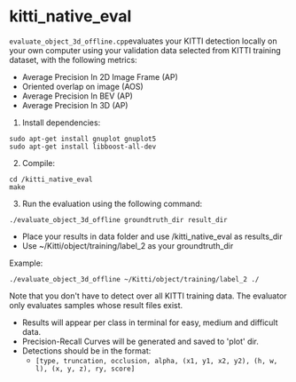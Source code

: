 # kitti_native_eval

`evaluate_object_3d_offline.cpp`evaluates your KITTI detection locally on your own computer using your validation data selected from KITTI training dataset, with the following metrics:

- Average Precision In 2D Image Frame (AP)
- Oriented overlap on image (AOS)
- Average Precision In BEV (AP)
- Average Precision In 3D (AP)

1. Install dependencies: 
```
sudo apt-get install gnuplot gnuplot5
sudo apt-get install libboost-all-dev
```

2. Compile:
```
cd /kitti_native_eval
make
```

3. Run the evaluation using the following command:
```
./evaluate_object_3d_offline groundtruth_dir result_dir
```

- Place your results in data folder and use /kitti_native_eval as results_dir
- Use ~/Kitti/object/training/label_2  as your groundtruth_dir

Example:
```
./evaluate_object_3d_offline ~/Kitti/object/training/label_2 ./
```

Note that you don't have to detect over all KITTI training data. The evaluator only evaluates samples whose result files exist.


- Results will appear per class in terminal for easy, medium and difficult data.
- Precision-Recall Curves will be generated and saved to 'plot' dir.
- Detections should be in the format:
  - `[type, truncation, occlusion, alpha, (x1, y1, x2, y2), (h, w, l), (x, y, z), ry, score]`

